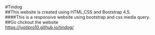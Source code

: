 #Tindog
<br/>
##This website is created using HTML,CSS and Bootstrap 4.5.
<br/>
####This is a responsive website using bootstrap and css media query.
<br/>
##Go chckout the website
<br/>
https://jyotipro10.github.io/tindog/
